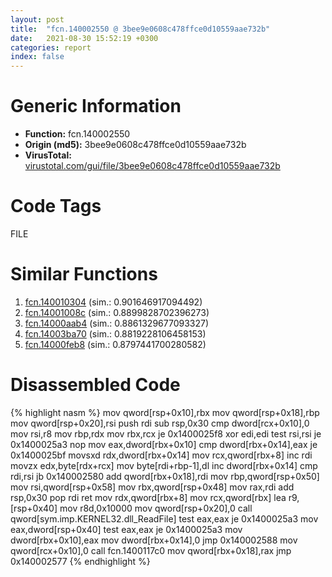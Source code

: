 ```yaml
---
layout: post
title:  "fcn.140002550 @ 3bee9e0608c478ffce0d10559aae732b"
date:   2021-08-30 15:52:19 +0300
categories: report
index: false
---
```


# Generic Information
- **Function:** fcn.140002550
- **Origin (md5):** 3bee9e0608c478ffce0d10559aae732b
- **VirusTotal:** [virustotal.com/gui/file/3bee9e0608c478ffce0d10559aae732b][virustotal_ref]

# Code Tags
<span class="tag" id="FILE">FILE</span>


# Similar Functions

1. [fcn.140010304][similar_1_ref] (sim.: 0.901646917094492)
2. [fcn.14001008c][similar_2_ref] (sim.: 0.8899828702396273)
3. [fcn.14000aab4][similar_3_ref] (sim.: 0.8861329677093327)
4. [fcn.14003ba70][similar_4_ref] (sim.: 0.8819228106458153)
5. [fcn.14000feb8][similar_5_ref] (sim.: 0.8797441700280582)


# Disassembled Code

{% highlight nasm %}
mov qword[rsp+0x10],rbx
mov qword[rsp+0x18],rbp
mov qword[rsp+0x20],rsi
push rdi
sub rsp,0x30
cmp dword[rcx+0x10],0
mov rsi,r8
mov rbp,rdx
mov rbx,rcx
je 0x1400025f8
xor edi,edi
test rsi,rsi
je 0x1400025a3
nop
mov eax,dword[rbx+0x10]
cmp dword[rbx+0x14],eax
je 0x1400025bf
movsxd rdx,dword[rbx+0x14]
mov rcx,qword[rbx+8]
inc rdi
movzx edx,byte[rdx+rcx]
mov byte[rdi+rbp-1],dl
inc dword[rbx+0x14]
cmp rdi,rsi
jb 0x140002580
add qword[rbx+0x18],rdi
mov rbp,qword[rsp+0x50]
mov rsi,qword[rsp+0x58]
mov rbx,qword[rsp+0x48]
mov rax,rdi
add rsp,0x30
pop rdi
ret
mov rdx,qword[rbx+8]
mov rcx,qword[rbx]
lea r9,[rsp+0x40]
mov r8d,0x10000
mov qword[rsp+0x20],0
call qword[sym.imp.KERNEL32.dll_ReadFile]
test eax,eax
je 0x1400025a3
mov eax,dword[rsp+0x40]
test eax,eax
je 0x1400025a3
mov dword[rbx+0x10],eax
mov dword[rbx+0x14],0
jmp 0x140002588
mov qword[rcx+0x10],0
call fcn.1400117c0
mov qword[rbx+0x18],rax
jmp 0x140002577
{% endhighlight %}


[similar_1_ref]: /report/fcn.140010304@c4af5ec7826361dc5a22db79be296638
[similar_2_ref]: /report/fcn.14001008c@c4af5ec7826361dc5a22db79be296638
[similar_3_ref]: /report/fcn.14000aab4@c4af5ec7826361dc5a22db79be296638
[similar_4_ref]: /report/fcn.14003ba70@3bee9e0608c478ffce0d10559aae732b
[similar_5_ref]: /report/fcn.14000feb8@c4af5ec7826361dc5a22db79be296638
[virustotal_ref]: https://www.virustotal.com/gui/file/3bee9e0608c478ffce0d10559aae732b